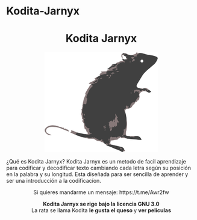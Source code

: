 # Kodita-Jarnyx
<h1 align="center"> Kodita Jarnyx </h1>

<p align="center">
  <img src="./Kodita Jarnyx - KODITA.png" alt="Kodita" width="300"/>
</p>

¿Qué es Kodita Jarnyx?
Kodita Jarnyx es un metodo de facil aprendizaje para codificar y decodificar texto cambiando cada letra según su posición en la palabra y su longitud.
Esta diseñada para ser sencilla de aprender y ser una introducción a la codificacíon.

<p align="center"> Si quieres mandarme un mensaje:
  https://t.me/Awr2fw</p> 
<p align="center">
  <strong>Kodita Jarnyx se rige bajo la licencia GNU 3.0 </strong><br>
  La rata se llama Kodita <strong>le gusta el queso </strong> y <strong>ver peliculas</strong><br>
  </code>
</p>




